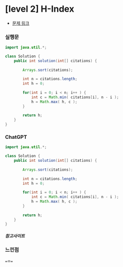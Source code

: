 # [level 2] H-Index

* [문제 링크](https://school.programmers.co.kr/learn/courses/30/lessons/42747)


### 실행문
```java
import java.util.*;

class Solution {
    public int solution(int[] citations) {
        
        Arrays.sort(citations);
       
        int n = citations.length;
        int h = 0;
        
        for(int i = 0; i < n; i++ ) {
            int c = Math.min( citations[i], n - i );
            h = Math.max( h, c );
        }
        
        return h;
    }
}
```

### ChatGPT
```java
import java.util.*;

class Solution {
    public int solution(int[] citations) {
        
        Arrays.sort(citations);
       
        int n = citations.length;
        int h = 0;
        
        for(int i = 0; i < n; i++ ) {
            int c = Math.min( citations[i], n - i );
            h = Math.max( h, c );
        }
        
        return h;
    }
}
```

##### 참고사이트

### 느낀점
```
=ㅁ=
``` 